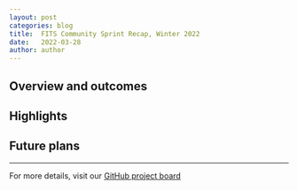 ```yaml
---
layout: post
categories: blog
title:  FITS Community Sprint Recap, Winter 2022
date:   2022-03-28
author: author
---
```


## Overview and outcomes

## Highlights

## Future plans

<hr>

For more details, visit our [GitHub project board](https://github.com/orgs/harvard-lts/projects/3/views/1)